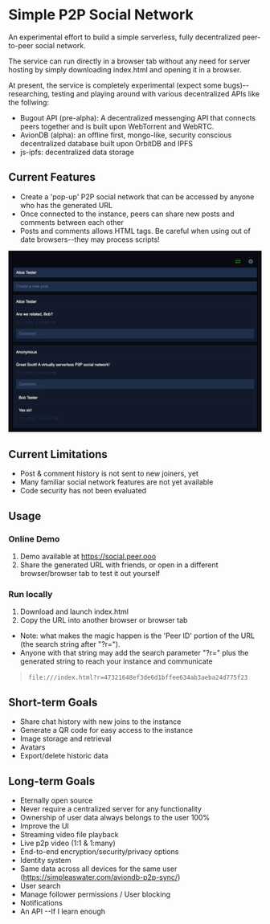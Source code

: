 # Simple P2P Social Network
An experimental effort to build a simple serverless, fully decentralized peer-to-peer social network.

The service can run directly in a browser tab without any need for server hosting by simply downloading index.html and opening it in a browser.

At present, the service is completely experimental (expect some bugs)--researching, testing and playing around with various decentralized APIs like the follwing:

- Bugout API (pre-alpha): A decentralized messenging API that connects peers together and is built upon WebTorrent and WebRTC.
- AvionDB (alpha): an offline first, mongo-like, security conscious decentralized database built upon OrbitDB and IPFS
- js-ipfs: decentralized data storage

## Current Features
- Create a 'pop-up' P2P social network that can be accessed by anyone who has the generated URL
- Once connected to the instance, peers can share new posts and comments between each other
- Posts and comments allows HTML tags. Be careful when using out of date browsers--they may process scripts!

![Screenshot](https://raw.githubusercontent.com/draeder/simple-p2p-social-network/master/sreenshot.png)

## Current Limitations
- Post & comment history is not sent to new joiners, yet
- Many familiar social network features are not yet available
- Code security has not been evaluated

## Usage
### Online Demo
1. Demo available at https://social.peer.ooo
2. Share the generated URL with friends, or open in a different browser/browser tab to test it out yourself

### Run locally
1. Download and launch index.html
2. Copy the URL into another browser or browser tab
- Note: what makes the magic happen is the 'Peer ID' portion of the URL (the search string after "?r="). 
- Anyone with that string may add the search parameter "?r=" plus the generated string to reach your instance and communicate

> `file:///index.html?r=47321648ef3de6d1bffee634ab3aeba24d775f23`

## Short-term Goals
- Share chat history with new joins to the instance
- Generate a QR code for easy access to the instance
- Image storage and retrieval
- Avatars
- Export/delete historic data

## Long-term Goals
- Eternally open source
- Never require a centralized server for any functionality
- Ownership of user data always belongs to the user 100%
- Improve the UI
- Streaming video file playback
- Live p2p video (1:1 & 1:many)
- End-to-end encryption/security/privacy options
- Identity system
- Same data across all devices for the same user (https://simpleaswater.com/aviondb-p2p-sync/)
- User search
- Manage follower permissions / User blocking
- Notifications
- An API --If I learn enough

